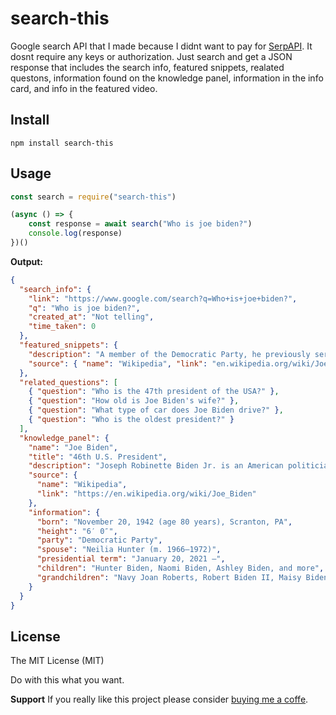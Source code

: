 # search-this

Google search API that I made because I didnt want to pay for [SerpAPI](https://serpapi.com/). It dosnt require any keys or authorization. Just search and get a JSON response that includes the search info, featured snippets, realated questons, information found on the knowledge panel, information in the info card, and info in the featured video.

## Install
```
npm install search-this
```

## Usage
```js
const search = require("search-this")

(async () => {
    const response = await search("Who is joe biden?")
    console.log(response)
})()
```
**Output:**
```json
{
  "search_info": {
    "link": "https://www.google.com/search?q=Who+is+joe+biden?",
    "q": "Who is joe biden?",
    "created_at": "Not telling",
    "time_taken": 0
  },
  "featured_snippets": {
    "description": "A member of the Democratic Party, he previously served as the 47th vice president from 2009 to 2017 under President Barack Obama, and represented Delaware in the United States Senate from 1973 to 2009. Joseph Robinette Biden Jr. Scranton, Pennsylvania, U.S.",
    "source": { "name": "Wikipedia", "link": "en.wikipedia.org/wiki/Joe_Biden" }
  },
  "related_questions": [
    { "question": "Who is the 47th president of the USA?" },
    { "question": "How old is Joe Biden's wife?" },
    { "question": "What type of car does Joe Biden drive?" },
    { "question": "Who is the oldest president?" }
  ],
  "knowledge_panel": {
    "name": "Joe Biden",
    "title": "46th U.S. President",
    "description": "Joseph Robinette Biden Jr. is an American politician who is the 46th and current president of the United States. A member of the Democratic Party, he previously served as the 47th vice president from 2009 to 2017 under President Barack Obama, and...",
    "source": {
      "name": "Wikipedia",
      "link": "https://en.wikipedia.org/wiki/Joe_Biden"
    },
    "information": {
      "born": "November 20, 1942 (age 80 years), Scranton, PA",
      "height": "6′ 0″",
      "party": "Democratic Party",
      "spouse": "Neilia Hunter (m. 1966–1972)",
      "presidential term": "January 20, 2021 –",
      "children": "Hunter Biden, Naomi Biden, Ashley Biden, and more",
      "grandchildren": "Navy Joan Roberts, Robert Biden II, Maisy Biden, and more"
    }
  }
}

```
## License
The MIT License (MIT)

Do with this what you want.

**Support**
If you really like this project please consider [buying me a coffe](https://www.buymeacoffee.com/lxttedeveloper).